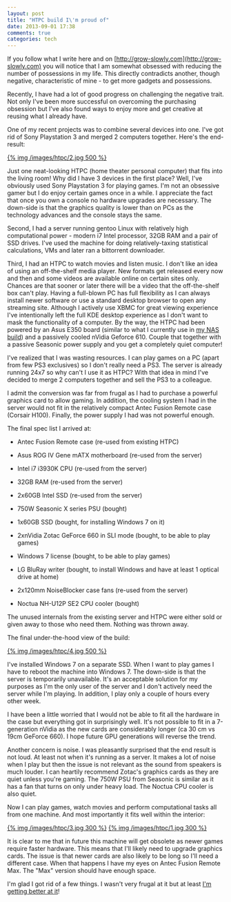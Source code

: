 ```yaml
---
layout: post
title: "HTPC build I\'m proud of"
date: 2013-09-01 17:38
comments: true
categories: tech
---
```


If you follow what I write here and on [http://grow-slowly.com](http://grow-slowly.com) you will notice that I am somewhat obsessed with reducing the number of possessions in my life. This directly contradicts another, though negative, characteristic of mine - to get more gadgets and possessions.

Recently, I have had a lot of good progress on challenging the negative trait. Not only I've been more successful on overcoming the purchasing obsession but I've also found ways to enjoy more and get creative at reusing what I already have.

One of my recent projects was to combine several devices into one. I've got rid of Sony Playstation 3 and merged 2 computers together. Here's the end-result:

[{% img /images/htpc/2.jpg 500 %}](/images/htpc/2.jpg)

<!-- more -->

Just one neat-looking HTPC (home theater personal computer) that fits into the living room! Why did I have 3 devices in the first place? Well, I've obviously used Sony Playstation 3 for playing games. I'm not an obsessive gamer but I do enjoy certain games once in a while. I appreciate the fact that once you own a console no hardware upgrades are necessary. The down-side is that the graphics quality is lower than on PCs as the technology advances and the console stays the same.

Second, I had a server running gentoo Linux with relatively high computational power - modern i7 Intel processor, 32GB RAM and a pair of SSD drives. I've used the machine for doing relatively-taxing statistical calculations, VMs and later ran a bittorrent downloader.

Third, I had an HTPC to watch movies and listen music. I don't like an idea of using an off-the-shelf media player. New formats get released every now and then and some videos are available online on certain sites only. Chances are that sooner or later there will be a video that the off-the-shelf box can't play. Having a full-blown PC has full flexibility as I can always install newer software or use a standard desktop browser to open any streaming site. Although I actively use XBMC for great viewing experience I've intentionally left the full KDE desktop experience as I don't want to mask the functionality of a computer. By the way, the HTPC had been powered by an Asus E350 board (similar to what I currently use in [my NAS build](http://pisarenko.net/blog/2013/08/28/impressions-from-freenas/)) and a passively cooled nVidia Geforce 610. Couple that together with a passive Seasonic power supply and you get a completely quiet computer!

I've realized that I was wasting resources. I can play games on a PC (apart from few PS3 exclusives) so I don't really need a PS3. The server is already running 24x7 so why can't I use it as HTPC? With that idea in mind I've decided to merge 2 computers together and sell the PS3 to a colleague.

I admit the conversion was far from frugal as I had to purchase a powerful graphics card to allow gaming. In addition, the cooling system I had in the server would not fit in the relatively compact Antec Fusion Remote case (Corsair H100). Finally, the power supply I had was not powerful enough.

The final spec list I arrived at:

* Antec Fusion Remote case (re-used from existing HTPC)

* Asus ROG IV Gene mATX motherboard (re-used from the server)

* Intel i7 i3930K CPU (re-used from the server)

* 32GB RAM (re-used from the server)

* 2x60GB Intel SSD (re-used from the server)

* 750W Seasonic X series PSU (bought)

* 1x60GB SSD (bought, for installing Windows 7 on it)

* 2xnVidia Zotac GeForce 660 in SLI mode (bought, to be able to play games)

* Windows 7 license (bought, to be able to play games)

* LG BluRay writer (bought, to install Windows and have at least 1 optical drive at home)

* 2x120mm NoiseBlocker case fans (re-used from the server)

* Noctua NH-U12P SE2 CPU cooler (bought)

The unused internals from the existing server and HTPC were either sold or given away to those who need them. Nothing was thrown away.

The final under-the-hood view of the build:

[{% img /images/htpc/4.jpg 500 %}](/images/htpc/4.jpg)

I've installed Windows 7 on a separate SSD. When I want to play games I have to reboot the machine into Windows 7. The down-side is that the server is temporarily unavailable. It's an acceptable solution for my purposes as I'm the only user of the server and I don't actively need the server while I'm playing. In addition, I play only a couple of hours every other week.

I have been a little worried that I would not be able to fit all the hardware in the case but everything got in surprisingly well. It's not possible to fit in a 7-generation nVidia as the new cards are considerably longer (ca 30 cm vs 19cm GeForce 660). I hope future GPU generations will reverse the trend.

Another concern is noise. I was pleasantly surprised that the end result is not loud. At least not when it's running as a server. It makes a lot of noise when I play but then the issue is not relevant as the sound from speakers is much louder. I can heartily recommend Zotac's graphics cards as they are quiet unless you're gaming. The 750W PSU from Seasonic is similar as it has a fan that turns on only under heavy load. The Noctua CPU cooler is also quiet.

Now I can play games, watch movies and perform computational tasks all from one machine. And most importantly it fits well within the interior:

[{% img /images/htpc/3.jpg 300 %}](/images/htpc/3.jpg) [{% img /images/htpc/1.jpg 300 %}](/images/htpc/1.jpg)

It is clear to me that in future this machine will get obsolete as newer games require faster hardware. This means that I'll likely need to upgrade graphics cards. The issue is that newer cards are also likely to be long so I'll need a different case. When that happens I have my eyes on Antec Fusion Remote Max. The "Max" version should have enough space.

I'm glad I got rid of a few things. I wasn't very frugal at it but at least [I'm getting better at it](http://grow-slowly.com/2013/08/24/an-update-on-my-frugality-efforts/)!